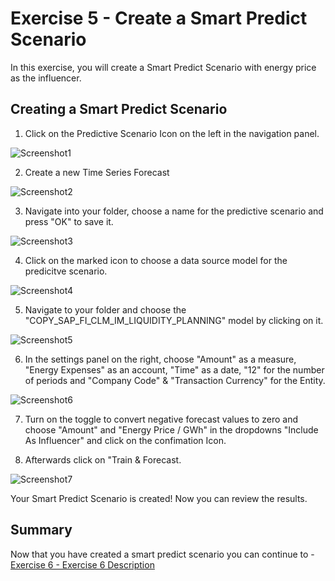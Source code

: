 # Exercise 5 - Create a Smart Predict Scenario 

In this exercise, you will create a Smart Predict Scenario with energy price as the influencer.

## Creating a Smart Predict Scenario

1. Click on the Predictive Scenario Icon on the left in the navigation panel.

![Screenshot1](https://github.com/SAP-samples/teched2022-DA280/blob/main/exercises/ex5/images/Screenshot1.PNG)

2. Create a new Time Series Forecast

![Screenshot2](https://github.com/SAP-samples/teched2022-DA280/blob/main/exercises/ex5/images/Screenshot2.PNG)

3. Navigate into your folder, choose a name for the predictive scenario and press "OK" to save it.

![Screenshot3](https://github.com/SAP-samples/teched2022-DA280/blob/main/exercises/ex5/images/Screenshot3.PNG)

4. Click on the marked icon to choose a data source model for the predicitve scenario.

![Screenshot4](https://github.com/SAP-samples/teched2022-DA280/blob/main/exercises/ex5/images/Screenshot4.PNG)

5. Navigate to your folder and choose the "COPY_SAP_FI_CLM_IM_LIQUIDITY_PLANNING" model by clicking on it.

![Screenshot5](https://github.com/SAP-samples/teched2022-DA280/blob/main/exercises/ex5/images/Screenshot5.PNG)

6. In the settings panel on the right, choose "Amount" as a measure, "Energy Expenses" as an account, "Time" as a date, "12" for the number of periods and "Company Code" & "Transaction Currency" for the Entity.

![Screenshot6](https://github.com/SAP-samples/teched2022-DA280/blob/main/exercises/ex5/images/Screenshot6.PNG)

7. Turn on the toggle to convert negative forecast values to zero and choose "Amount" and "Energy Price / GWh" in the dropdowns "Include As Influencer" and click on the confimation Icon.

8. Afterwards click on "Train & Forecast.

![Screenshot7](https://github.com/SAP-samples/teched2022-DA280/blob/main/exercises/ex5/images/Screenshot7.PNG)

Your Smart Predict Scenario is created! Now you can review the results.






## Summary

Now that you have created a smart predict scenario you can continue to - [Exercise 6 - Exercise 6 Description](../ex6/README.md)
